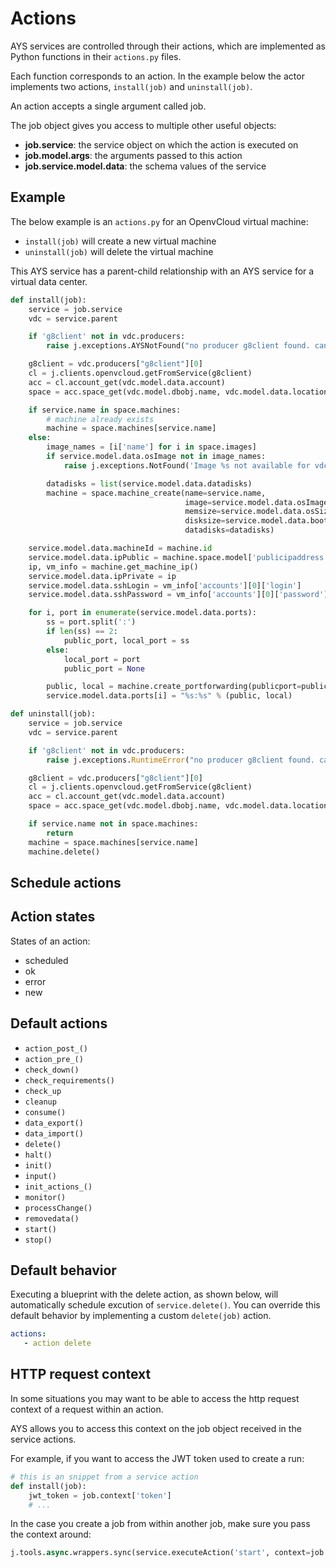 # Actions

AYS services are controlled through their actions, which are implemented as Python functions in their `actions.py` files.

Each function corresponds to an action. In the example below the actor implements two actions, `install(job)` and `uninstall(job)`.

An action accepts a single argument called job.

The job object gives you access to multiple other useful objects:
- **job.service**: the service object on which the action is executed on
- **job.model.args**: the arguments passed to this action
- **job.service.model.data**: the schema values of the service

## Example

The below example is an `actions.py` for an OpenvCloud virtual machine:
- `install(job)` will create a new virtual machine
- `uninstall(job)` will delete the virtual machine

This AYS service has a parent-child relationship with an AYS service for a virtual data center.

```python
def install(job):
    service = job.service
    vdc = service.parent

    if 'g8client' not in vdc.producers:
        raise j.exceptions.AYSNotFound("no producer g8client found. cannot continue init of %s" % service)

    g8client = vdc.producers["g8client"][0]
    cl = j.clients.openvcloud.getFromService(g8client)
    acc = cl.account_get(vdc.model.data.account)
    space = acc.space_get(vdc.model.dbobj.name, vdc.model.data.location)

    if service.name in space.machines:
        # machine already exists
        machine = space.machines[service.name]
    else:
        image_names = [i['name'] for i in space.images]
        if service.model.data.osImage not in image_names:
            raise j.exceptions.NotFound('Image %s not available for vdc %s' % (service.model.data.osImage, vdc.name))

        datadisks = list(service.model.data.datadisks)
        machine = space.machine_create(name=service.name,
                                       image=service.model.data.osImage,
                                       memsize=service.model.data.osSize,
                                       disksize=service.model.data.bootdiskSize,
                                       datadisks=datadisks)

    service.model.data.machineId = machine.id
    service.model.data.ipPublic = machine.space.model['publicipaddress']
    ip, vm_info = machine.get_machine_ip()
    service.model.data.ipPrivate = ip
    service.model.data.sshLogin = vm_info['accounts'][0]['login']
    service.model.data.sshPassword = vm_info['accounts'][0]['password']

    for i, port in enumerate(service.model.data.ports):
        ss = port.split(':')
        if len(ss) == 2:
            public_port, local_port = ss
        else:
            local_port = port
            public_port = None

        public, local = machine.create_portforwarding(publicport=public_port, localport=local_port, protocol='tcp')
        service.model.data.ports[i] = "%s:%s" % (public, local)

def uninstall(job):
    service = job.service
    vdc = service.parent

    if 'g8client' not in vdc.producers:
        raise j.exceptions.RuntimeError("no producer g8client found. cannot continue init of %s" % service)

    g8client = vdc.producers["g8client"][0]
    cl = j.clients.openvcloud.getFromService(g8client)
    acc = cl.account_get(vdc.model.data.account)
    space = acc.space_get(vdc.model.dbobj.name, vdc.model.data.location)

    if service.name not in space.machines:
        return
    machine = space.machines[service.name]
    machine.delete()
```

## Schedule actions



## Action states

States of an action:

- scheduled
- ok
- error
- new


## Default actions

- `action_post_()`
- `action_pre_()`
- `check_down()`
- `check_requirements()`
- `check_up`
- `cleanup`
- `consume()`
- `data_export()`
- `data_import()`
- `delete()`
- `halt()`
- `init()`
- `input()`
- `init_actions_()`
- `monitor()`
- `processChange()`
- `removedata()`
- `start()`
- `stop()`


## Default behavior

Executing a blueprint with the delete action, as shown below, will automatically schedule excution of `service.delete()`. You can override this default behavior by implementing a custom `delete(job)` action.

```yaml
actions:
   - action delete
```

## HTTP request context

In some situations you may want to be able to access the http request context of a request within an action.

AYS allows you to access this context on the job object received in the service actions.  

For example, if you want to access the JWT token used to create a run:
```python
# this is an snippet from a service action
def install(job):
    jwt_token = job.context['token']
    # ...
```

In the case you create a job from within another job, make sure you pass the context around:
```python
j.tools.async.wrappers.sync(service.executeAction('start', context=job.context))
```
